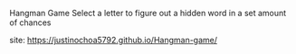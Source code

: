 Hangman Game
Select a letter to figure out a hidden word in a set amount of chances

site:
https://justinochoa5792.github.io/Hangman-game/
